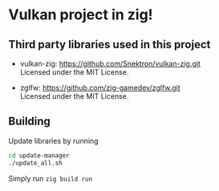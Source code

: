 # Vulkan project in zig!

## Third party libraries used in this project

* vulkan-zig: https://github.com/Snektron/vulkan-zig.git <br>
Licensed under the MIT License.


* zglfw: https://github.com/zig-gamedev/zglfw.git <br>
Licensed under the MIT License.


## Building

Update libraries by running 
```bash
cd update-manager
./update_all.sh
```

Simply run `zig build run`

